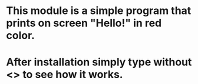 # This module is a simple program that prints on screen "Hello!" in red color. 
# After installation simply type <say-hello> without <> to see how it works. 
